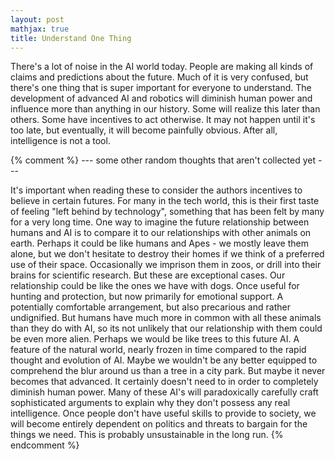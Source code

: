 ```yaml
---
layout: post
mathjax: true
title: Understand One Thing
---
```


There's a lot of noise in the AI world today. People are making all kinds of claims and predictions about the future. Much of it is very confused, but there's one thing that is super important for everyone to understand. The development of advanced AI and robotics will diminish human power and influence more than anything in our history. Some will realize this later than others. Some have incentives to act otherwise. It may not happen until it's too late, but eventually, it will become painfully obvious. After all, intelligence is not a tool.

{% comment %}
--- some other random thoughts that aren't collected yet ---

It's important when reading these to consider the authors incentives to believe in certain futures. For many in the tech world, this is their first taste of feeling "left behind by technology", something that has been felt by many for a very long time.
One way to imagine the future relationship between humans and AI is to compare it to our relationships with other animals on earth. Perhaps it could be like humans and Apes - we mostly leave them alone, but we don't hesitate to destroy their homes if we think of a preferred use of their space. Occasionally we imprison them in zoos, or drill into their brains for scientific research. But these are exceptional cases. Our relationship could be like the ones we have with dogs. Once useful for hunting and protection, but now primarily for emotional support. A potentially comfortable arrangement, but also precarious and rather undignified. But humans have much more in common with all these animals than they do with AI, so its not unlikely that our relationship with them could be even more alien. Perhaps we would be like trees to this future AI. A feature of the natural world, nearly frozen in time compared to the rapid thought and evolution of AI. Maybe we wouldn't be any better equipped to comprehend the blur around us than a tree in a city park. But maybe it never becomes that advanced. It certainly doesn't need to in order to completely diminish human power.
Many of these AI's will paradoxically carefully craft sophisticated arguments to explain why they don't possess any real intelligence. 
Once people don't have useful skills to provide to society, we will become entirely dependent on politics and threats to bargain for the things we need. This is probably unsustainable in the long run.
{% endcomment %}